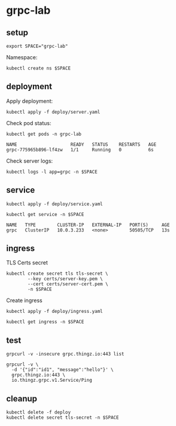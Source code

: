 # grpc-lab

## setup

```shell
export SPACE="grpc-lab"
```

Namespace:

```shell
kubectl create ns $SPACE
```

## deployment 

Apply deployment:

```shell
kubectl apply -f deploy/server.yaml
```

Check pod status: 

```shell
kubectl get pods -n grpc-lab

NAME                    READY   STATUS    RESTARTS   AGE
grpc-775965b896-lf4zw   1/1     Running   0          6s
```

Check server logs:

```shell
kubectl logs -l app=grpc -n $SPACE 
```

## service 

```shell
kubectl apply -f deploy/service.yaml
```

```shell
kubectl get service -n $SPACE

NAME   TYPE        CLUSTER-IP   EXTERNAL-IP   PORT(S)     AGE
grpc   ClusterIP   10.0.3.233   <none>        50505/TCP   13s
```

## ingress 

TLS Certs secret 

```shell
kubectl create secret tls tls-secret \
		--key certs/server-key.pem \
		--cert certs/server-cert.pem \
		-n $SPACE 
```

Create ingress

```shell
kubectl apply -f deploy/ingress.yaml
```

```shell
kubectl get ingress -n $SPACE
```

## test

```shell
grpcurl -v -insecure grpc.thingz.io:443 list

grpcurl -v \
  -d '{"id":"id1", "message":"hello"}' \
  grpc.thingz.io:443 \
  io.thingz.grpc.v1.Service/Ping
```

## cleanup 

```shell
kubectl delete -f deploy
kubectl delete secret tls-secret -n $SPACE 
```
